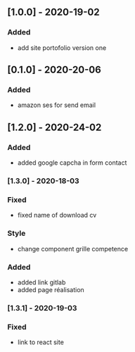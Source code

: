 ## [1.0.0] - 2020-19-02
### Added
- add site portofolio version one 
## [0.1.0] - 2020-20-06

### Added 
- amazon ses for send email 

## [1.2.0] - 2020-24-02
### Added
- added  google capcha in form contact 

### [1.3.0] - 2020-18-03
### Fixed
- fixed name of download cv
### Style
- change component grille competence
### Added
- added link gitlab
- added page réalisation

### [1.3.1] - 2020-19-03
### Fixed
- link to react site
